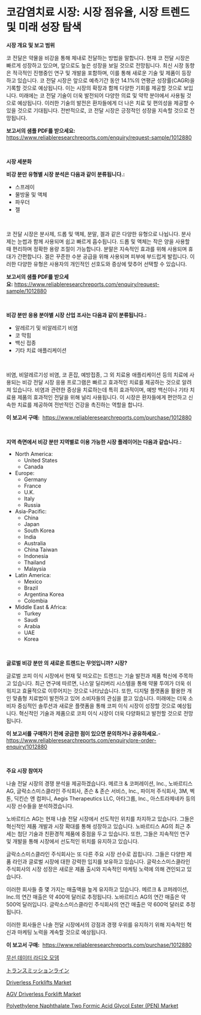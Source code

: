<p><h1>코감염치료 시장: 시장 점유율, 시장 트렌드 및 미래 성장 탐색</h1></p><p><strong>시장 개요 및 보고 범위</strong></p>
<p><p>코 전달은 약물을 비강을 통해 체내로 전달하는 방법을 말합니다. 현재 코 전달 시장은 빠르게 성장하고 있으며, 앞으로도 높은 성장을 보일 것으로 전망됩니다. 최신 시장 동향은 적극적인 진행중인 연구 및 개발을 포함하며, 이를 통해 새로운 기술 및 제품이 등장하고 있습니다. 코 전달 시장은 앞으로 예측기간 동안 14.1%의 연평균 성장률(CAGR)을 기록할 것으로 예상됩니다. 이는 시장의 확장과 함께 다양한 기회를 제공할 것으로 보입니다. 미래에는 코 전달 기술이 더욱 발전되어 다양한 의료 및 약학 분야에서 사용될 것으로 예상됩니다. 이러한 기술의 발전은 환자들에게 더 나은 치료 및 편의성을 제공할 수 있을 것으로 기대됩니다. 전반적으로, 코 전달 시장은 긍정적인 성장을 지속할 것으로 전망됩니다.</p></p>
<p><strong>보고서의 샘플 PDF를 받으세요:</strong> <a href="https://www.reliableresearchreports.com/enquiry/request-sample/1012880">https://www.reliableresearchreports.com/enquiry/request-sample/1012880</a></p>
<p>&nbsp;</p>
<p><strong>시장 세분화</strong></p>
<p><strong>비강 분만 유형별 시장 분석은 다음과 같이 분류됩니다.:</strong></p>
<p><ul><li>스프레이</li><li>물방울 및 액체</li><li>파우더</li><li>젤</li></ul></p>
<p>&nbsp;</p>
<p><p>코 전달 시장은 분사제, 드롭 및 액체, 분말, 겔과 같은 다양한 유형으로 나뉩니다. 분사제는 눈썹과 함께 사용되며 쉽고 빠르게 흡수됩니다. 드롭 및 액체는 작은 양을 사용할 때 편리하며 정확한 용량 조절이 가능합니다. 분말은 지속적인 효과를 위해 사용되며 휴대가 간편합니다. 겔은 꾸준한 수분 공급을 위해 사용되며 피부에 부드럽게 발립니다. 이러한 다양한 유형은 사용자의 개인적인 선호도와 증상에 맞추어 선택할 수 있습니다.</p></p>
<p><strong>보고서의 샘플 PDF를 받으세요:</strong>&nbsp;<a href="https://www.reliableresearchreports.com/enquiry/request-sample/1012880">https://www.reliableresearchreports.com/enquiry/request-sample/1012880</a></p>
<p>&nbsp;</p>
<p><strong> 비강 분만 응용 분야별 시장 산업 조사는 다음과 같이 분류됩니다.:</strong></p>
<p><ul><li>알레르기 및 비알레르기 비염</li><li>코 막힘</li><li>백신 접종</li><li>기타 치료 애플리케이션</li></ul></p>
<p>&nbsp;</p>
<p><p>비염, 비알레르기성 비염, 코 혼잡, 예방접종, 그 외 치료용 애플리케이션 등의 치료에 사용되는 비강 전달 시장 응용 프로그램은 빠르고 효과적인 치료를 제공하는 것으로 알려져 있습니다. 비염과 관련한 증상을 치료하는데 특히 효과적이며, 예방 백신이나 기타 치료용 제품의 효과적인 전달을 위해 널리 사용됩니다. 이 시장은 환자들에게 편안하고 신속한 치료를 제공하여 전반적인 건강을 촉진하는 역할을 합니다.</p></p>
<p><strong>이 보고서 구매:</strong>&nbsp; <a href="https://www.reliableresearchreports.com/purchase/1012880">https://www.reliableresearchreports.com/purchase/1012880</a></p>
<p>&nbsp;</p>
<p><strong>지역 측면에서 비강 분만 지역별로 이용 가능한 시장 플레이어는 다음과 같습니다.:</strong></p>
<p><ul>
    <li>
        North America:
        <ul>
            <li>United States</li>
            <li>Canada</li>
        </ul>
    </li>
    <li>
        Europe:
        <ul>
            <li>Germany</li>
            <li>France</li>
            <li>U.K.</li>
            <li>Italy</li>
            <li>Russia</li>
        </ul>
    </li>
    <li>
        Asia-Pacific:
        <ul>
            <li>China</li>
            <li>Japan</li>
            <li>South Korea</li>
            <li>India</li>
            <li>Australia</li>
            <li>China Taiwan</li>
            <li>Indonesia</li>
            <li>Thailand</li>
            <li>Malaysia</li>
        </ul>
    </li>
    <li>
        Latin America:
        <ul>
            <li>Mexico</li>
            <li>Brazil</li>
            <li>Argentina Korea</li>
            <li>Colombia</li>
        </ul>
    </li>
    <li>
        Middle East & Africa:
        <ul>
            <li>Turkey</li>
            <li>Saudi</li>
            <li>Arabia</li>
            <li>UAE</li>
            <li>Korea</li>
        </ul>
    </li>
    </ul></p>
<p>&nbsp;</p>
<p><strong>글로벌 비강 분만 의 새로운 트렌드는 무엇입니까? 시장?</strong></p>
<p><p>글로벌 코피 이식 시장에서 현재 및 떠오르는 트렌드는 기술 발전과 제품 혁신에 주목하고 있습니다. 최근 연구에 따르면, 나스알 딜리버리 시스템을 통해 약물 투여가 더욱 쉬워지고 효율적으로 이루어지는 것으로 나타났습니다. 또한, 디지털 플랫폼을 활용한 개인 맞춤형 치료법이 발전하고 있어 소비자들의 관심을 끌고 있습니다. 미래에는 더욱 소비자 중심적인 솔루션과 새로운 플랫폼을 통해 코피 이식 시장이 성장할 것으로 예상됩니다. 혁신적인 기술과 제품으로 코피 이식 시장이 더욱 다양화되고 발전할 것으로 전망됩니다.</p></p>
<p><strong>이 보고서를 구매하기 전에 궁금한 점이 있으면 문의하거나 공유하세요.</strong>- <a href="https://www.reliableresearchreports.com/enquiry/pre-order-enquiry/1012880">https://www.reliableresearchreports.com/enquiry/pre-order-enquiry/1012880</a></p>
<p>&nbsp;</p>
<p><strong>주요 시장 참여자</strong></p>
<p><p>나솔 전달 시장의 경쟁 분석을 제공하겠습니다. 메르크 & 코퍼레이션, Inc., 노바르티스 AG, 글락소스미스클라인 주식회사, 존슨 & 존슨 서비스, Inc., 파이저 주식회사, 3M, 벡톤, 딕킨슨 앤 컴퍼니, Aegis Therapeutics LLC, 아타그룹, Inc., 아스트라제네카 등의 시장 선수들을 분석하겠습니다. </p><p>노바르티스 AG는 현재 나솔 전달 시장에서 선도적인 위치를 차지하고 있습니다. 그들은 혁신적인 제품 개발과 시장 확대를 통해 성장하고 있습니다. 노바르티스 AG의 최근 추세는 첨단 기술과 친환경적 제품에 중점을 두고 있습니다. 또한, 그들은 지속적인 연구 및 개발을 통해 시장에서 선도적인 위치를 유지하고 있습니다.</p><p>글락소스미스클라인 주식회사는 또 다른 주요 시장 선수로 꼽힙니다. 그들은 다양한 제품 라인과 글로벌 시장에 대한 강력한 입지를 보유하고 있습니다. 글락소스미스클라인 주식회사의 시장 성장은 새로운 제품 출시와 지속적인 마케팅 노력에 의해 견인되고 있습니다. </p><p>이러한 회사들 중 몇 가지는 매출액을 높게 유지하고 있습니다. 메르크 & 코퍼레이션, Inc.의 연간 매출은 약 400억 달러로 추정됩니다. 노바르티스 AG의 연간 매출은 약 500억 달러입니다. 글락소스미스클라인 주식회사의 연간 매출은 약 600억 달러로 추정됩니다. </p><p>이러한 회사들은 나솔 전달 시장에서의 강점과 경쟁 우위를 유지하기 위해 지속적인 혁신과 마케팅 노력을 계속할 것으로 예상됩니다.</p></p>
<p><strong>이 보고서 구매:</strong>&nbsp;&nbsp;<a href="https://www.reliableresearchreports.com/purchase/1012880">https://www.reliableresearchreports.com/purchase/1012880</a></p>
<p><p><a href="https://github.com/hxzi07639916/Market-Research-Report-List-1/blob/main/8773469194691.md">무선 데이터 라디오 모뎀</a></p><p><a href="https://github.com/ihabdkwlxs948/Market-Research-Report-List-1/blob/main/7513363279.md">トランスミッションライン</a></p><p><a href="https://issuu.com/reportprime-2/docs/driverless-forklifts-market-size-2030.pptx">Driverless Forklifts Market</a></p><p><a href="https://issuu.com/reportprime-2/docs/agv-driverless-forklift-market-size-2030.pptx">AGV Driverless Forklift Market</a></p><p><a href="https://github.com/mabutironaldo/Market-Research-Report-List-3/blob/main/polyethylene-naphthalate-two-formic-acid-glycol-ester-pen-market.md">Polyethylene Naphthalate Two Formic Acid Glycol Ester (PEN) Market</a></p></p>
